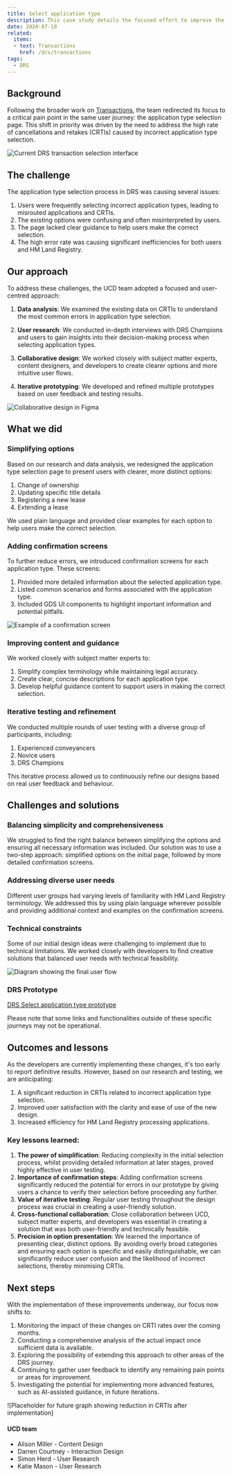 ```yaml
---
title: Select application type
description: This case study details the focused effort to improve the application type selection process in HM Land Registry's Digital Registration Service. It highlights the team's approach to reducing errors and streamlining the user journey through targeted design improvements and user research.
date: 2024-07-10
related:
  items:
  - text: Transactions
    href: /drs/transactions
tags:
  - DRS
---
```


## Background

Following the broader work on [Transactions](/drs/transactions/), the team redirected its focus to a critical pain point in the same user journey: the application type selection page. This shift in priority was driven by the need to address the high rate of cancellations and retakes (CRTIs) caused by incorrect application type selection.

![Current DRS transaction selection interface](/drs/2024-07-10-application-type-selection/img-drs-application-type-selection-001.png "Current DRS transaction selection interface")

## The challenge

The application type selection process in DRS was causing several issues:

1. Users were frequently selecting incorrect application types, leading to misrouted applications and CRTIs.
2. The existing options were confusing and often misinterpreted by users.
3. The page lacked clear guidance to help users make the correct selection.
4. The high error rate was causing significant inefficiencies for both users and HM Land Registry.

## Our approach

To address these challenges, the UCD team adopted a focused and user-centred approach:

1. **Data analysis**: We examined the existing data on CRTIs to understand the most common errors in application type selection.

2. **User research**: We conducted in-depth interviews with DRS Champions and users to gain insights into their decision-making process when selecting application types.

3. **Collaborative design**: We worked closely with subject matter experts, content designers, and developers to create clearer options and more intuitive user flows.

4. **Iterative prototyping**: We developed and refined multiple prototypes based on user feedback and testing results.

![Collaborative design in Figma](/drs/2024-07-10-application-type-selection/img-drs-application-type-selection-002.png "Collaborative design in Figma")

## What we did

### Simplifying options

Based on our research and data analysis, we redesigned the application type selection page to present users with clearer, more distinct options:

1. Change of ownership
2. Updating specific title details
3. Registering a new lease
4. Extending a lease

We used plain language and provided clear examples for each option to help users make the correct selection.

### Adding confirmation screens

To further reduce errors, we introduced confirmation screens for each application type. These screens:

1. Provided more detailed information about the selected application type.
2. Listed common scenarios and forms associated with the application type.
3. Included GDS UI components to highlight important information and potential pitfalls.


![Example of a confirmation screen](/drs/2024-07-10-application-type-selection/img-drs-application-type-selection-003.png "Example of a confirmation screen")

### Improving content and guidance

We worked closely with subject matter experts to:

1. Simplify complex terminology while maintaining legal accuracy.
2. Create clear, concise descriptions for each application type.
3. Develop helpful guidance content to support users in making the correct selection.

### Iterative testing and refinement

We conducted multiple rounds of user testing with a diverse group of participants, including:

1. Experienced conveyancers
2. Novice users
3. DRS Champions

This iterative process allowed us to continuously refine our designs based on real user feedback and behaviour.

## Challenges and solutions

### Balancing simplicity and comprehensiveness

We struggled to find the right balance between simplifying the options and ensuring all necessary information was included. Our solution was to use a two-step approach: simplified options on the initial page, followed by more detailed confirmation screens.

### Addressing diverse user needs

Different user groups had varying levels of familiarity with HM Land Registry terminology. We addressed this by using plain language wherever possible and providing additional context and examples on the confirmation screens.

### Technical constraints

Some of our initial design ideas were challenging to implement due to technical limitations. We worked closely with developers to find creative solutions that balanced user needs with technical feasibility.

![Diagram showing the final user flow](/drs/2024-07-10-application-type-selection/img-drs-application-type-selection-004.png "Diagram showing the final user flow")

### DRS Prototype
<a href="https://prototype-drs-transferors-520608808246.herokuapp.com/" target="_blank">DRS Select application type prototype</a>


Please note that some links and functionalities outside of these specific journeys may not be operational.



## Outcomes and lessons

As the developers are currently implementing these changes, it's too early to report definitive results. However, based on our research and testing, we are anticipating:

1. A significant reduction in CRTIs related to incorrect application type selection.
2. Improved user satisfaction with the clarity and ease of use of the new design.
3. Increased efficiency for HM Land Registry processing applications.

### Key lessons learned:

1. **The power of simplification**: Reducing complexity in the initial selection process, whilst providing detailed information at later stages, proved highly effective in user testing.
2. **Importance of confirmation steps**: Adding confirmation screens significantly reduced the potential for errors in our prototype by giving users a chance to verify their selection  before proceeding any further.
3. **Value of iterative testing**: Regular user testing throughout the design process was crucial in creating a user-friendly solution.
4. **Cross-functional collaboration**: Close collaboration between UCD, subject matter experts, and developers was essential in creating a solution that was both user-friendly and technically feasible.
5. **Precision in option presentation**: We learned the importance of presenting clear, distinct options. By avoiding overly broad categories and ensuring each option is specific and easily distinguishable, we can significantly reduce user confusion and the likelihood of incorrect selections, thereby minimising CRTIs.
## Next steps

With the implementation of these improvements underway, our focus now shifts to:

1. Monitoring the impact of these changes on CRTI rates over the coming months.
2. Conducting a comprehensive analysis of the actual impact once sufficient data is available.
3. Exploring the possibility of extending this approach to other areas of the DRS journey.
4. Continuing to gather user feedback to identify any remaining pain points or areas for improvement.
5. Investigating the potential for implementing more advanced features, such as AI-assisted guidance, in future iterations.

![Placeholder for future graph showing reduction in CRTIs after implementation]
#### UCD team

- Alison Miller - Content Design
- Darren Courtney - Interaction Design
- Simon Herd - User Research
- Katie Mason - User Research

